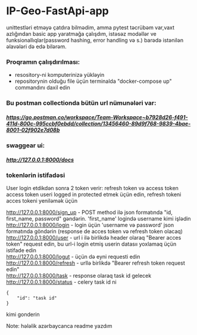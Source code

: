 # IP-Geo-FastApi-app

unittestləri etməyə çatdıra bilmədim, amma pytest təcrübəm var,vaxt azlığından basic app yaratmağa çalışdım, istəsəz modəllər ve funksionallıqlar(password hashing, error handling və s.) barədə istənilən əlavələri də edə bilərəm. 

### Proqramın çalışdırılması:
 - resository-ni komputerinizə yükləyin
 - repositorynin olduğu file üçün terminalda "docker-compose up" commandını daxil edin 



### Bu postman collectionda bütün url nümunələri var:
##### https://go.postman.co/workspace/Team-Workspace~b7928d26-f491-411d-800c-995ccbf0ebdd/collection/13456460-89d9f768-9839-4bae-8001-02f902e7d08b


### swaggear ui:
##### http://127.0.0.1:8000/docs



### tokenlərin istifadəsi

User login etdikdən sonra 2 token verir: refresh token və access token
access token useri logged in protected etmek üçün edin, refresh tokeni acces tokeni yeniləmək üçün


http://127.0.0.1:8000/sign_up   -  POST method ilə  json formatında  "id, first_name, password" gəndərin. 'first_name' logində username kimi işlədin<br />
http://127.0.0.1:8000/login     -  login üçün 'username və password'  json formatında göndərin  (response de acces token və refresh token olacaq)<br />
http://127.0.0.1:8000/user      -  url i ilə birlikdə header olaraq "Bearer acces token" request edin, bu url-i login etmiş userin datasıı yoxlamaq üçün
istifade edin <br />
http://127.0.0.1:8000/logut     -  üçün də eyni requesti edin <br />
http://127.0.0.1:8000/refresh   -  urllə birlikdə "Bearer refresh token request edin" <br />
http://127.0.0.1:8000/task      -  response olaraq task id gelecek <br />
http://127.0.0.1:8000/status    -  celery task id ni  <br />
```
{
    "id": "task id"
}
```

kimi gonderin

Note: hələlik azərbaycanca readme yazdım
